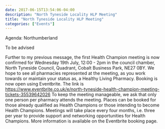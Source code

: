 ```yaml
---
date: 2017-06-15T13:54:06-04:00
description: "North Tyneside Locality HLP Meeting"
title: "North Tyneside Locality HLP Meeting"
categories: ["Events"]
---
```


Agenda: Northumberland

To be advised

Further to my previous message, the first Health Champion meeting is now confirmed for Wednesday 19th July, 12:00 - 2pm in the council chamber, North Tyneside Council, Quadrant, Cobalt Business Park, NE27 0BY. We hope to see all pharmacies represented at the meeting, as you work towards or maintain your status as, a Healthy Living Pharmacy.
Booking is now open using Eventbrite. The link is https://www.eventbrite.co.uk/e/north-tyneside-health-champion-meeting-tickets-35539642026
To keep the meeting manageable, we ask that only one person per pharmacy attends the meeting. Places can be booked for those already qualified as Health Champions or those intending to become Health Champions.
Meetings will take place every four months, i.e. three per year to provide support and networking opportunities for Health Champions. More information is available on the Eventbrite booking page.
